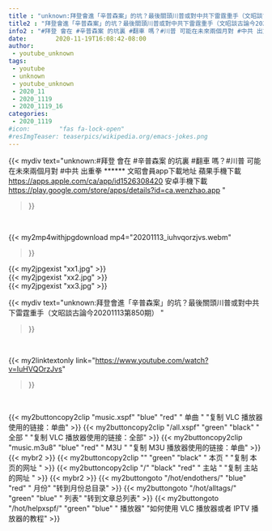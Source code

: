```yaml
---
title : "unknown:拜登會進「辛普森案」的坑？最後關頭川普或對中共下雷霆重手（文昭談古論今20201113第850期） "
title2 : "拜登會進「辛普森案」的坑？最後關頭川普或對中共下雷霆重手（文昭談古論今20201113第850期） "
info2 : "#拜登 會在 #辛普森案 的坑裏 #翻車 嗎？#川普 可能在未來兩個月對 #中共 出重拳 ****** 文昭會員app下載地址 蘋果手機下載  https://apps.apple.com/ca/app/id1526308420 安卓手機下載 https://play.google.com/store/apps/details?id=ca.wenzhao.app "
date:        2020-11-19T16:08:42-08:00
author:
 - youtube_unknown
tags:
 - youtube
 - unknown
 - youtube_unknown
 - 2020_11
 - 2020_1119
 - 2020_1119_16
categories:
 - 2020_1119
#icon:        "fas fa-lock-open"
#resImgTeaser: teaserpics/wikipedia.org/emacs-jokes.png
---
```


{{< mydiv text="unknown:#拜登 會在 #辛普森案 的坑裏 #翻車 嗎？#川普 可能在未來兩個月對 #中共 出重拳 ****** 文昭會員app下載地址 蘋果手機下載  https://apps.apple.com/ca/app/id1526308420 安卓手機下載 https://play.google.com/store/apps/details?id=ca.wenzhao.app "
>}}
<br>


{{< my2mp4withjpgdownload mp4="20201113_iuhvqorzjvs.webm"
>}}

{{< my2jpgexist "xx1.jpg" >}}<br>
{{< my2jpgexist "xx2.jpg" >}}<br>
{{< my2jpgexist "xx3.jpg" >}}<br>



{{< mydiv text="unknown:拜登會進「辛普森案」的坑？最後關頭川普或對中共下雷霆重手（文昭談古論今20201113第850期） "
>}}
<br>

{{< my2linktextonly link="https://www.youtube.com/watch?v=IuHVQOrzJvs"
>}}


<br>

{{< my2buttoncopy2clip "music.xspf"        "blue"   "red"    " 单曲 "  "复制 VLC 播放器使用的链接：单曲" >}} {{< my2buttoncopy2clip "/all.xspf"         "green"  "black"  " 全部 "  "复制 VLC 播放器使用的链接：全部" >}} {{< my2buttoncopy2clip "music.m3u8"        "blue"   "red"    " M3U  "    "复制 M3U 播放器使用的链接：单曲" >}} {{< mybr2 >}} {{< my2buttoncopy2clip ""                  "green"  "black"  " 本页 "    "复制 本页的网址 " >}} {{< my2buttoncopy2clip "/"                 "black"  "red"    " 主站 "    "复制 主站的网址 " >}} {{< mybr2 >}} {{< my2buttongoto      "/hot/endothers/"   "blue"   "red"    " 月份"   "转到月份总目录" >}} {{< my2buttongoto      "/hot/alltags/"     "green"  "blue"   " 列表"   "转到文章总列表" >}} {{< my2buttongoto      "/hot/helpxspf/"    "green"  "blue"   " 播放器" "如何使用 VLC 播放器或者 IPTV 播放器的教程" >}} 
